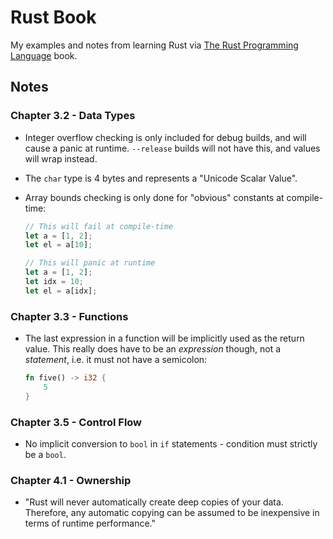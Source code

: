 # Rust Book

My examples and notes from learning Rust via [The Rust Programming Language](https://doc.rust-lang.org/stable/book) book.

## Notes

### Chapter 3.2 - Data Types

-   Integer overflow checking is only included for debug builds, and will cause a panic at runtime. `--release` builds will not have this, and values will wrap instead.
-   The `char` type is 4 bytes and represents a "Unicode Scalar Value".
-   Array bounds checking is only done for "obvious" constants at compile-time:

    ```rust
    // This will fail at compile-time
    let a = [1, 2];
    let el = a[10];

    // This will panic at runtime
    let a = [1, 2];
    let idx = 10;
    let el = a[idx];
    ```

### Chapter 3.3 - Functions

-   The last expression in a function will be implicitly used as the return value. This really does have to be an _expression_ though, not a _statement_, i.e. it must not have a semicolon:

    ```rust
    fn five() -> i32 {
        5
    }
    ```

### Chapter 3.5 - Control Flow

-   No implicit conversion to `bool` in `if` statements - condition must strictly be a `bool`.

### Chapter 4.1 - Ownership

-   "Rust will never automatically create deep copies of your data. Therefore, any automatic copying can be assumed to be inexpensive in terms of runtime performance."
